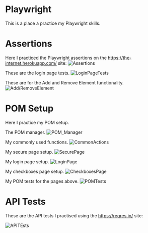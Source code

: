 # Playwright
This is a place a practice my Playwright skills.

# Assertions
Here I practiced the Playwright assertions on the https://the-internet.herokuapp.com/ site:
![Assertions](/images/Assertions.png)

 These are the login page tests.
 ![LoginPageTests](/images/Login%20Page%20Tests.png)

 These are for the Add and Remove Element functionality.
 ![Add/RemoveElement](/images/Add-Remove%20Element%20Test.png)

 # POM Setup
 Here I practice my POM setup.

 The POM manager.
 ![POM_Manager](/images/POM%20Manager.png)

 My commonly used functions.
 ![CommonActions](/images/Common%20Actions.png)

 My secure page setup.
 ![SecurePage](/images/Secure%20Page.png)

 My login page setup.
 ![LoginPage](/images/Login%20Page.png)

 My checkboxes page setup.
 ![CheckboxesPage](/images/Checkboxes%20Page.png)

 My POM tests for the pages above.
 ![POMTests](/images/POM%20Tests.png)

 # API Tests
 These are the API tests I practised using the https://reqres.in/ site:

 ![APITEsts](/images/API%20Tests.png)